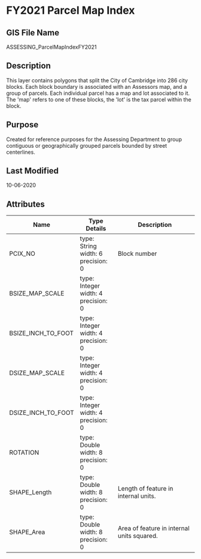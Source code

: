 # FY2021 Parcel Map Index
## GIS File Name
ASSESSING_ParcelMapIndexFY2021
## Description
<DIV STYLE="text-align:Left;"><DIV><DIV><P><SPAN>This layer contains polygons that split the City of Cambridge into 286 city blocks. Each block boundary is associated with an Assessors map, and a group of parcels. Each individual parcel has a map and lot associated to it. The 'map' refers to one of these blocks, the 'lot' is the tax parcel within the block. </SPAN></P></DIV></DIV></DIV>

## Purpose
Created for reference purposes for the Assessing Department to group contiguous or geographically grouped parcels bounded by street centerlines.
## Last Modified
10-06-2020
## Attributes
|Name|Type Details|Description|
|----|------------|-----------|
|PCIX_NO|type: String<br/>width: 6<br/>precision: 0|Block number|
|BSIZE_MAP_SCALE|type: Integer<br/>width: 4<br/>precision: 0||
|BSIZE_INCH_TO_FOOT|type: Integer<br/>width: 4<br/>precision: 0||
|DSIZE_MAP_SCALE|type: Integer<br/>width: 4<br/>precision: 0||
|DSIZE_INCH_TO_FOOT|type: Integer<br/>width: 4<br/>precision: 0||
|ROTATION|type: Double<br/>width: 8<br/>precision: 0||
|SHAPE_Length|type: Double<br/>width: 8<br/>precision: 0|Length of feature in internal units.|
|SHAPE_Area|type: Double<br/>width: 8<br/>precision: 0|Area of feature in internal units squared.|
